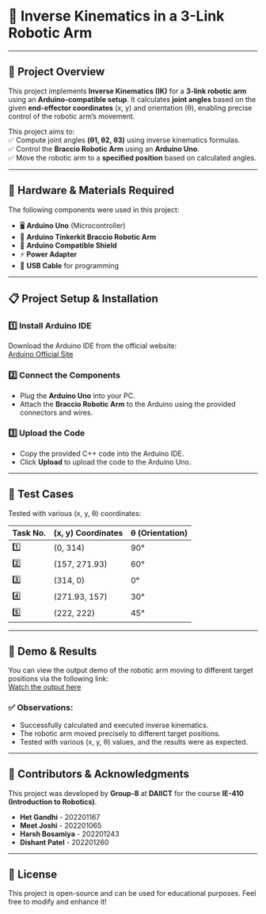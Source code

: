 # 🤖 Inverse Kinematics in a 3-Link Robotic Arm  

---

## 📌 **Project Overview**  

This project implements **Inverse Kinematics (IK)** for a **3-link robotic arm** using an **Arduino-compatible setup**. It calculates **joint angles** based on the given **end-effector coordinates** (x, y) and orientation (θ), enabling precise control of the robotic arm’s movement.

This project aims to:  
✅ Compute joint angles **(θ1, θ2, θ3)** using inverse kinematics formulas.  
✅ Control the **Braccio Robotic Arm** using an **Arduino Uno**.  
✅ Move the robotic arm to a **specified position** based on calculated angles.  

---

## 🔧 **Hardware & Materials Required**  
The following components were used in this project:  
- 🖥 **Arduino Uno** (Microcontroller)  
- 🤖 **Arduino Tinkerkit Braccio Robotic Arm**  
- 🔌 **Arduino Compatible Shield**  
- ⚡ **Power Adapter**  
- 🧩 **USB Cable** for programming  

---

## 📋 **Project Setup & Installation**

### 1️⃣ **Install Arduino IDE**  
Download the Arduino IDE from the official website:  
[Arduino Official Site](https://www.arduino.cc/en/software)

### 2️⃣ **Connect the Components**  
- Plug the **Arduino Uno** into your PC.
- Attach the **Braccio Robotic Arm** to the Arduino using the provided connectors and wires.

### 3️⃣ **Upload the Code**  
- Copy the provided C++ code into the Arduino IDE.
- Click **Upload** to upload the code to the Arduino Uno.

---

## 🔩 **Test Cases**

Tested with various (x, y, θ) coordinates:

| Task No. | (x, y) Coordinates | θ (Orientation) |
|----------|---------------------|-----------------|
| 1️⃣       | (0, 314)             | 90°             |
| 2️⃣       | (157, 271.93)        | 60°             |
| 3️⃣       | (314, 0)             | 0°              |
| 4️⃣       | (271.93, 157)        | 30°             |
| 5️⃣       | (222, 222)           | 45°             |

---

## 🎥 **Demo & Results**

You can view the output demo of the robotic arm moving to different target positions via the following link:  
[Watch the output here](https://www.youtube.com/watch?v=gsnxKZ3Plk0)

### ✅ **Observations:**
- Successfully calculated and executed inverse kinematics.
- The robotic arm moved precisely to different target positions.
- Tested with various (x, y, θ) values, and the results were as expected.

---

## 👥 **Contributors & Acknowledgments**

This project was developed by **Group-8** at **DAIICT** for the course **IE-410 (Introduction to Robotics)**.

- **Het Gandhi** - 202201167  
- **Meet Joshi** - 202201065  
- **Harsh Bosamiya** - 202201243  
- **Dishant Patel** - 202201260  

---

## 📜 **License**

This project is open-source and can be used for educational purposes. Feel free to modify and enhance it!

